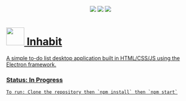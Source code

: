 <p align="center">
    <a href="https://github.com/nathanlytang/ToDo" alt="Repo Size">
        <img src="https://img.shields.io/github/repo-size/nathanlytang/ToDo" /></a>
    <a href="https://github.com/nathanlytang/ToDo" alt="License">
        <img src="https://img.shields.io/github/license/nathanlytang/ToDo" /></a>
    <a href="https://github.com/nathanlytang/ToDo" alt="Language">
        <img src="https://img.shields.io/github/languages/top/nathanlytang/ToDo">    
</p>


# <img src="https://raw.githubusercontent.com/nathanlytang/inhabit/master/assets/icon/icon.svg" width="48px"> Inhabit

A simple to-do list desktop application built in HTML/CSS/JS using the Electron framework.

### Status: In Progress

    To run: Clone the repository then `npm install` then `npm start`
